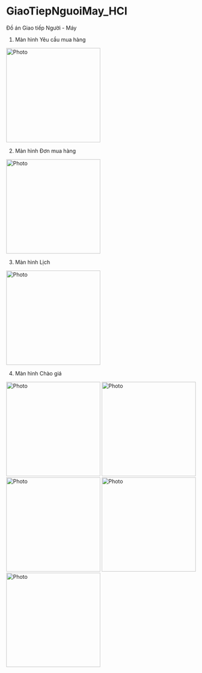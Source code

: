# GiaoTiepNguoiMay_HCI
 Đồ án Giao tiếp Người - Máy
 
 1. Màn hình Yêu cầu mua hàng
<img src="https://user-images.githubusercontent.com/51352139/108974274-e18ae100-76b7-11eb-99ce-373ac75f658d.jpg" alt="Photo" width="250" />

2. Màn hình Đơn mua hàng
<img src="https://user-images.githubusercontent.com/51352139/108971657-1ba6b380-76b5-11eb-9f74-995cb666ebec.jpg" alt="Photo" width="250" />

3. Màn hình Lịch
<img src="https://user-images.githubusercontent.com/51352139/108971655-1ba6b380-76b5-11eb-9af7-90e289ce50cf.jpg" alt="Photo" width="250" />

4. Màn hình Chào giá
<img src="https://user-images.githubusercontent.com/51352139/108971653-1b0e1d00-76b5-11eb-9f0b-2556754b3bef.jpg" alt="Photo" width="250" />
<img src="https://user-images.githubusercontent.com/51352139/108971651-1a758680-76b5-11eb-99c2-c44fb100f74b.jpg" alt="Photo" width="250" />
<img src="https://user-images.githubusercontent.com/51352139/108971649-1a758680-76b5-11eb-8763-3ff8e4d7c345.jpg" alt="Photo" width="250" />
<img src="https://user-images.githubusercontent.com/51352139/108971644-19dcf000-76b5-11eb-91e9-746f8062dbaa.jpg" alt="Photo" width="250" />
<img src="https://user-images.githubusercontent.com/51352139/108971639-18132c80-76b5-11eb-8eb5-95fe699f1e5a.jpg" alt="Photo" width="250" />
